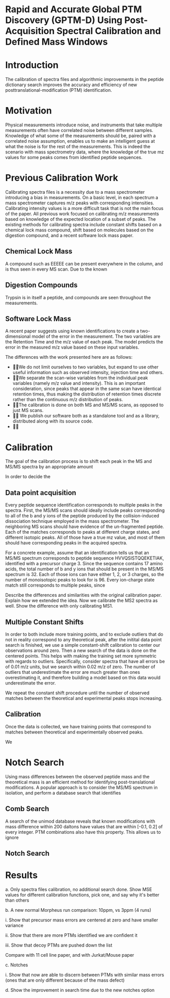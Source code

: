 # Rapid and Accurate Global PTM Discovery (GPTM-D) Using Post-Acquisition Spectral Calibration and Defined Mass Windows

# Introduction

The calibration of spectra files and algorithmic improvements in the peptide dictionary search improves the accuracy and efficiency of new posttranslational-modification (PTM) identification.





# Motivation

Physical measurements introduce noise, and instruments that take multiple measurements often have correlated noise between different samples. Knowledge of what some of the measurements should be, paired with a correlated noise assumption, enables us to make an intelligent guess at what the noise is for the rest of the measurem­­­ents. This is indeed the scenario with mass spectrometry data, where the knowledge of the true mz values for some peaks comes from identified peptide sequences.

# Previous Calibration Work

 Calibrating spectra files is a necessity due to a mass spectrometer introducing a bias in measurements. On a basic level, in each spectrum a mass spectrometer captures m/z peaks with corresponding intensities. Calibrating intensity values is a more difficult task that is not the main focus of the paper. All previous work focused on calibrating m/z measurements based on knowledge of the expected location of a subset of peaks. The existing methods for calibrating spectra include constant shifts based on a chemical lock mass compound, shift based on molecules based on the digestion compound, and a recent software lock mass paper.

## Chemical Lock Mass

A compound such as EEEEE can be present everywhere in the column, and is thus seen in every MS scan. Due to the known

## Digestion Compounds

Trypsin is in itself a peptide, and compounds are seen throughout the measurements.

## Software Lock Mass

A recent paper suggests using known identifications to create a two-dimensional model of the error in the measurement. The two variables are the Retention Time and the m/z value of each peak. The model predicts the error in the measured m/z value based on these input variables.

The differences with the work presented here are as follows:

- We do not limit ourselves to two variables, but expand to use other useful information such as observed intensity, injection time and others.
- We separate the scan-wise variables from the individual peak variables (namely m/z value and intensity). This is an important consideration, since peaks that appear in the same scan have identical retention times, thus making the distribution of retention times discrete rather than the continuous m/z distribution of peaks.
- The calibration is done on both MS and MS/MS scans, as opposed to just MS scans.
-  We publish our software both as a standalone tool and as a library, distributed along with its source code.
- 

# Calibration

The goal of the calibration process is to shift each peak in the MS and MS/MS spectra by an appropriate amount

In order to decide the

## Data point acquisition

Every peptide sequence identification corresponds to multiple peaks in the spectra. First, the MS/MS scans should ideally include peaks corresponding to all of the b and y ions of the peptide produced by the collision-induced dissociation technique employed in the mass spectrometer. The neighboring MS scans should have evidence of the un-fragmented peptide. Each of the matches corresponds to peaks at different charge states, and different isotopic peaks. All of those have a true mz value, and most of them should have corresponding peaks in the acquired spectra.

For a concrete example, assume that an identification tells us that an MS/MS spectrum corresponds to peptide sequence HVVQSISTQQEKETIAK, identified with a precursor charge 3. Since the sequence contains 17 amino acids, the total number of b and y ions that should be present in the MS/MS spectrum is 32. Each of those ions can have either 1, 2, or 3 charges, so the number of monoisotopic peaks to look for is 96. Every ion-charge state match still corresponds to multiple peaks, since

Describe the differences and similarities with the original calibration paper. Explain how we extended the idea. Now we calibrate the MS2 spectra as well. Show the difference with only calibrating MS1.

## Multiple Constant Shifts

In order to both include more training points, and to exclude outliers that do not in reality correspond to any theoretical peak, after the initital data point search is finished, we use a simple constant-shift calibration to center our observations around zero. Then a new search of the data is done on the centered points. This helps with making the training set more symmetric with regards to outliers. Specifically, consider spectra that have all errors be of 0.01 m/z units, but we search within 0.02 m/z of zero. The number of outliers that underestimate the error are much greater than ones overestimating it, and therefore building a model based on this data would underestimate the error.

We repeat the constant shift procedure until the number of observed matches between the theoretical and experimental peaks stops increasing.

## Calibration

Once the data is collected, we have training points that correspond to matches between theoretical and experimentally observed peaks.

We



# Notch Search

Using mass differences between the observed peptide mass and the theoretical mass is an efficient method for identifying post-translational modifications. A popular approach is to consider the MS/MS spectrum in isolation, and perform a database search that identifies

## Comb Search

A search of the unimod database reveals that known modifications with mass difference within 200 daltons have values that are within [-0.1, 0.2] of every integer. PTM combinations also have this property. This allows us to ignore

## Notch Search



# Results

a. Only spectra files calibration, no additional search done. Show MSE values for different calibration functions, pick one, and say why it's better than others

b. A new normal Morpheus run comparison: 10ppm, vs 3ppm (4 runs)

i. Show that precursor mass errors are centered at zero and have smaller variance

ii. Show that there are more PTMs identified we are confident it

iii. Show that decoy PTMs are pushed down the list

Compare with 11 cell line paper, and with Jurkat/Mouse paper

c. Notches

i. Show that now are able to discern between PTMs with similar mass errors (ones that are only different because of the mass defect)

d. Show the improvement in search time due to the new notches option